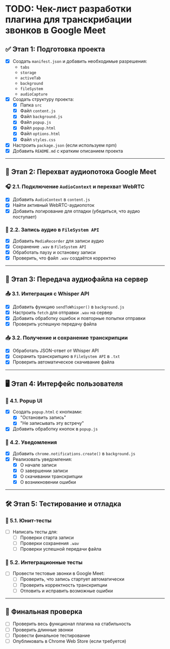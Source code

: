 # TODO: Чек-лист разработки плагина для транскрибации звонков в Google Meet

## ✅ Этап 1: Подготовка проекта
- [X] Создать `manifest.json` и добавить необходимые разрешения:
  - `tabs`
  - `storage`
  - `activeTab`
  - `background`
  - `fileSystem`
  - `audioCapture`
- [X] Создать структуру проекта:
  - [X] Папка `src`
  - [X] Файл `content.js`
  - [X] Файл `background.js`
  - [X] Файл `popup.js`
  - [X] Файл `popup.html`
  - [X] Файл `options.html`
  - [X] Файл `styles.css`
- [X] Настроить `package.json` (если используем npm)
- [X] Добавить `README.md` с кратким описанием проекта

---

## 🎤 Этап 2: Перехват аудиопотока Google Meet
### 🎧 2.1. Подключение `AudioContext` и перехват WebRTC
- [X] Добавить `AudioContext` в `content.js`
- [X] Найти активный WebRTC-аудиопоток
- [X] Добавить логирование для отладки (убедиться, что аудио поступает)

### 🔴 2.2. Запись аудио в `FileSystem API`
- [X] Добавить `MediaRecorder` для записи аудио
- [X] Сохранение `.wav` в `FileSystem API`
- [X] Обработать паузу и остановку записи
- [X] Проверить, что файл `.wav` создаётся корректно

---

## 🔄 Этап 3: Передача аудиофайла на сервер
### 📤 3.1. Интеграция с Whisper API
- [X] Добавить функцию `sendToWhisper()` в `background.js`
- [X] Настроить `fetch` для отправки `.wav` на сервер
- [X] Добавить обработку ошибок и повторные попытки отправки
- [X] Проверить успешную передачу файла

### 📥 3.2. Получение и сохранение транскрипции
- [X] Обработать JSON-ответ от Whisper API
- [X] Сохранить транскрипцию в `FileSystem API` в `.txt`
- [X] Проверить автоматическое скачивание файла

---

## 🖥️ Этап 4: Интерфейс пользователя
### 📌 4.1. Popup UI
- [X] Создать `popup.html` с кнопками:
  - [X] "Остановить запись"
  - [X] "Не записывать эту встречу"
- [X] Добавить обработку кнопок в `popup.js`

### 🔔 4.2. Уведомления
- [X] Добавить `chrome.notifications.create()` в `background.js`
- [X] Реализовать уведомления:
  - [X] О начале записи
  - [X] О завершении записи
  - [X] О скачивании транскрипции
  - [X] О возникновении ошибки

---

## 🛠️ Этап 5: Тестирование и отладка
### 🧪 5.1. Юнит-тесты
- [ ] Написать тесты для:
  - [ ] Проверки старта записи
  - [ ] Проверки сохранения `.wav`
  - [ ] Проверки успешной передачи файла

### 🏁 5.2. Интеграционные тесты
- [ ] Провести тестовые звонки в Google Meet:
  - [ ] Проверить, что запись стартует автоматически
  - [ ] Проверить корректность транскрипции
  - [ ] Отловить и исправить возможные ошибки

---

## 🎯 Финальная проверка
- [ ] Проверить весь функционал плагина на стабильность
- [ ] Проверить длинные звонки
- [ ] Провести финальное тестирование
- [ ] Опубликовать в Chrome Web Store (если требуется)
